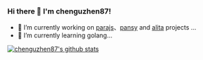
### Hi there 👋 I'm chenguzhen87!
- 🔭 I’m currently working on [parajs](https://github.com/parajs)、[pansy](https://github.com/pansyjs) and [alita](https://github.com/alitajs) projects ...
- 🌱 I’m currently learning golang...

[![chenguzhen87's github stats](https://github-readme-stats.vercel.app/api?username=chenguzhen87&show_icons=true)](https://github.com/anuraghazra/github-readme-stats)
